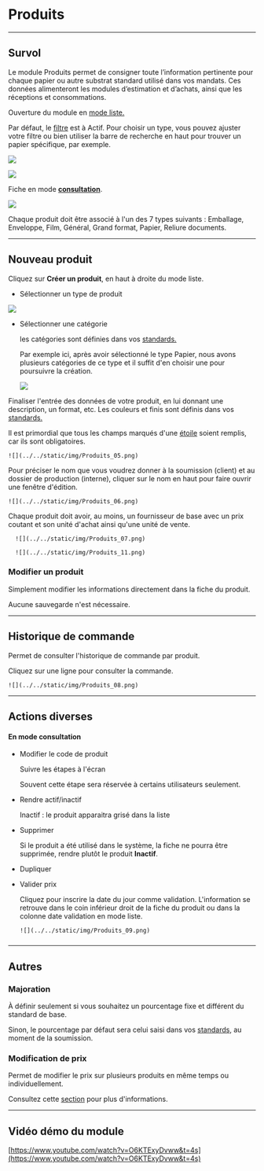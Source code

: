 # Produits

* * *

  

## Survol

  

Le module Produits permet de consigner toute l’information pertinente pour chaque papier ou autre substrat standard utilisé dans vos mandats. Ces données alimenteront les modules d’estimation et d’achats, ainsi que les réceptions et consommations.

  

Ouverture du module en [mode liste.](../03-Fonctionnalités%20générales/02-navigation.md#mode-liste)

Par défaut, le [filtre](../03-Fonctionnalités%20générales/02-navigation.md#filtres-et-tris) est à Actif.
Pour choisir un type, vous pouvez ajuster votre filtre ou bien utiliser la barre de recherche en haut pour trouver un papier spécifique, par exemple. 

![](../../static/img/Produits_01.png)

![](../../static/img/Produits_02.png)

  

Fiche en mode [**consultation**](../03-Fonctionnalités%20générales/02-navigation.md#mode-consultation).

![](../../static/img/Produits_03.png)

  

Chaque produit doit être associé à l'un des 7 types suivants : Emballage, Enveloppe, Film, Général, Grand format, Papier, Reliure documents.

  

* * *

  

## Nouveau produit

  

Cliquez sur **Créer un produit**, en haut à droite du mode liste.


*   Sélectionner un type de produit
    
![](../../static/img/Produits_04.png)
    
*   Sélectionner une catégorie
    
    les catégories sont définies dans vos [standards.](../09-Paramètres/04-standards.md#catégories)

    Par exemple ici, après avoir sélectionné le type Papier, nous avons plusieurs catégories de ce type et il suffit d'en choisir une pour poursuivre la création.

    ![](../../static/img/Produits_10.png)


   
Finaliser l'entrée des données de votre produit, en lui donnant une description, un format, etc.
Les couleurs et finis sont définis dans vos [standards.](../09-Paramètres/04-standards.md#couleurs-et-finis)

Il est primordial que tous les champs marqués d'une [étoile](../03-Fonctionnalités%20générales/04-champs.md#champs-obligatoires) soient remplis, car ils sont obligatoires.

    ![](../../static/img/Produits_05.png)


Pour préciser le nom que vous voudrez donner à la soumission (client) et au dossier de production (interne), cliquer sur le nom en haut pour faire ouvrir une fenêtre d'édition. 

    ![](../../static/img/Produits_06.png)

Chaque produit doit avoir, au moins, un fournisseur de base avec un prix coutant et son unité d'achat ainsi qu'une unité de vente. 

      ![](../../static/img/Produits_07.png)

      ![](../../static/img/Produits_11.png)

  
  
  

### Modifier un produit

Simplement modifier les informations directement dans la fiche du produit.

Aucune sauvegarde n'est nécessaire.

  
  

* * *

  

## Historique de commande

  

Permet de consulter l'historique de commande par produit.

Cliquez sur une ligne pour consulter la commande.

    ![](../../static/img/Produits_08.png)

  

* * *

  

## Actions diverses
  

#### En mode consultation

*   Modifier le code de produit
    
    Suivre les étapes à l'écran
    
    Souvent cette étape sera réservée à certains utilisateurs seulement.
    
*   Rendre actif/inactif
    
    Inactif : le produit apparaitra grisé dans la liste
    
*   Supprimer
    
    Si le produit a été utilisé dans le système, la fiche ne pourra être supprimée, rendre plutôt le produit **Inactif**.
    
*   Dupliquer
*   Valider prix
    
    Cliquez pour inscrire la date du jour comme validation. L'information se retrouve dans le coin inférieur droit de la fiche du produit ou dans la colonne date validation en mode liste. 

        ![](../../static/img/Produits_09.png)
    

###   

* * *

  

## Autres

  

### Majoration

À définir seulement si vous souhaitez un pourcentage fixe et différent du standard de base.

Sinon, le pourcentage par défaut sera celui saisi dans vos [standards](../09-Paramètres/04-standards.md#majoration-valeurs-par-défaut-et-réquisitions), au moment de la soumission.

  

### Modification de prix

Permet de modifier le prix sur plusieurs produits en même temps ou individuellement.

Consultez cette [section](../06-Achats/04-prixproduits.md) pour plus d'informations.

  
  

* * *

  

## Vidéo démo du module

[https://www.youtube.com/watch?v=O6KTExyDvww&t=4s](https://www.youtube.com/watch?v=O6KTExyDvww&t=4s)